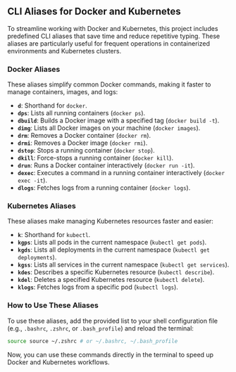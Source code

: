 ## **CLI Aliases for Docker and Kubernetes**

To streamline working with Docker and Kubernetes, this project includes predefined CLI aliases that save time and reduce repetitive typing. These aliases are particularly useful for frequent operations in containerized environments and Kubernetes clusters.

### **Docker Aliases**
These aliases simplify common Docker commands, making it faster to manage containers, images, and logs:
- **`d`**: Shorthand for `docker`.
- **`dps`**: Lists all running containers (`docker ps`).
- **`dbuild`**: Builds a Docker image with a specified tag (`docker build -t`).
- **`dimg`**: Lists all Docker images on your machine (`docker images`).
- **`drm`**: Removes a Docker container (`docker rm`).
- **`drmi`**: Removes a Docker image (`docker rmi`).
- **`dstop`**: Stops a running container (`docker stop`).
- **`dkill`**: Force-stops a running container (`docker kill`).
- **`drun`**: Runs a Docker container interactively (`docker run -it`).
- **`dexec`**: Executes a command in a running container interactively (`docker exec -it`).
- **`dlogs`**: Fetches logs from a running container (`docker logs`).

### **Kubernetes Aliases**
These aliases make managing Kubernetes resources faster and easier:
- **`k`**: Shorthand for `kubectl`.
- **`kgps`**: Lists all pods in the current namespace (`kubectl get pods`).
- **`kgds`**: Lists all deployments in the current namespace (`kubectl get deployments`).
- **`kgss`**: Lists all services in the current namespace (`kubectl get services`).
- **`kdes`**: Describes a specific Kubernetes resource (`kubectl describe`).
- **`kdel`**: Deletes a specified Kubernetes resource (`kubectl delete`).
- **`klogs`**: Fetches logs from a specific pod (`kubectl logs`).

### **How to Use These Aliases**
To use these aliases, add the provided list to your shell configuration file (e.g., `.bashrc`, `.zshrc`, or `.bash_profile`) and reload the terminal:
```bash
source source ~/.zshrc # or ~/.bashrc, ~/.bash_profile 
```

Now, you can use these commands directly in the terminal to speed up Docker and Kubernetes workflows.